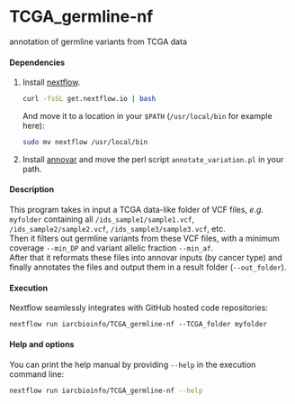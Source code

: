 # TCGA_germline-nf
annotation of germline variants from TCGA data

#### Dependencies
1. Install [nextflow](http://www.nextflow.io/).

	```bash
	curl -fsSL get.nextflow.io | bash
	```
	And move it to a location in your `$PATH` (`/usr/local/bin` for example here):
	```bash
	sudo mv nextflow /usr/local/bin
	```

2. Install [annovar](http://annovar.openbioinformatics.org/en/latest/) and move the perl script `annotate_variation.pl` in your path.

#### Description

This program takes in input a TCGA data-like folder of VCF files, _e.g._ `myfolder` containing all `/ids_sample1/sample1.vcf`, `/ids_sample2/sample2.vcf`, `/ids_sample3/sample3.vcf`, etc.  
Then it filters out germline variants from these VCF files, with a minimum coverage `--min_DP` and variant allelic fraction `--min_af`.  
After that it reformats these files into annovar inputs (by cancer type) and finally annotates the files and output them in a result folder (`--out_folder`).  

#### Execution
Nextflow seamlessly integrates with GitHub hosted code repositories:

`nextflow run iarcbioinfo/TCGA_germline-nf --TCGA_folder myfolder`

#### Help and options
You can print the help manual by providing `--help` in the execution command line:
```bash
nextflow run iarcbioinfo/TCGA_germline-nf --help
```

